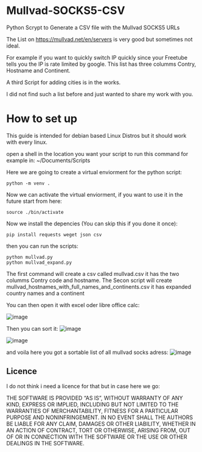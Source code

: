 # Mullvad-SOCKS5-CSV
Python Scrypt to Generate a CSV file with the Mullvad SOCKS5 URLs

The List on https://mullvad.net/en/servers is very good but sometimes not ideal.

For example if you want to quickly switch IP quickly since your Freetube tells you the IP is rate limited by google.
This list has three columms Contry, Hostname and Continent.

A third Script for adding cities is in the works.

I did not find such a list before and just wanted to share my work with you.

# How to set up
This guide is intended for debian based Linux Distros but it should work with every linux.

open a shell in the location you want your script to run this command for example in: ~/Documents/Scripts

Here we are going to create a virtual enviorment for the python script:
```
python -m venv .
```
Now we can activate the virtual enviorment, if you want to use it in the future start from here:
```
source ./bin/activate
```
Now we install the depencies (You can skip this if you done it once):
```
pip install requests weget json csv
```
then you can run the scripts:
```
python mullvad.py
python mullvad_expand.py
```
The first command will create a csv called mullvad.csv it has the two columms Contry code and hostname.
The Secon script will create mullvad_hostnames_with_full_names_and_continents.csv it has expanded country names and a continent

You can then open it with excel oder libre office calc:

![image](https://github.com/user-attachments/assets/396ca46d-e92e-4373-bbcc-b9fd1d8f14c0)







Then you can sort it:
![image](https://github.com/user-attachments/assets/192ced91-e205-421f-987b-d9648221c28b)

![image](https://github.com/user-attachments/assets/b7253bf6-df1d-4a18-894b-4d4954c908ca)

and voila here you got a sortable list of all mullvad socks adress:
![image](https://github.com/user-attachments/assets/f1051453-e436-4332-af39-85db359919cf)

## Licence

I do not think i need a licence for that but in case here we go:

THE SOFTWARE IS PROVIDED “AS IS”, WITHOUT WARRANTY OF ANY KIND, EXPRESS OR IMPLIED, INCLUDING BUT NOT LIMITED TO THE WARRANTIES OF MERCHANTABILITY, FITNESS FOR A PARTICULAR PURPOSE AND NONINFRINGEMENT. IN NO EVENT SHALL THE AUTHORS BE LIABLE FOR ANY CLAIM, DAMAGES OR OTHER LIABILITY, WHETHER IN AN ACTION OF CONTRACT, TORT OR OTHERWISE, ARISING FROM, OUT OF OR IN CONNECTION WITH THE SOFTWARE OR THE USE OR OTHER DEALINGS IN THE SOFTWARE.
